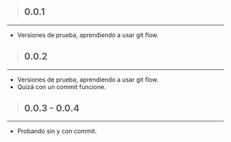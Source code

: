 > ## 0.0.1
---
- Versiones de prueba, aprendiendo a usar git flow.

> ## 0.0.2
---
- Versiones de prueba, aprendiendo a usar git flow.
- Quizá con un commit funcione.

> ## 0.0.3 - 0.0.4
---
- Probando sin y con commit.